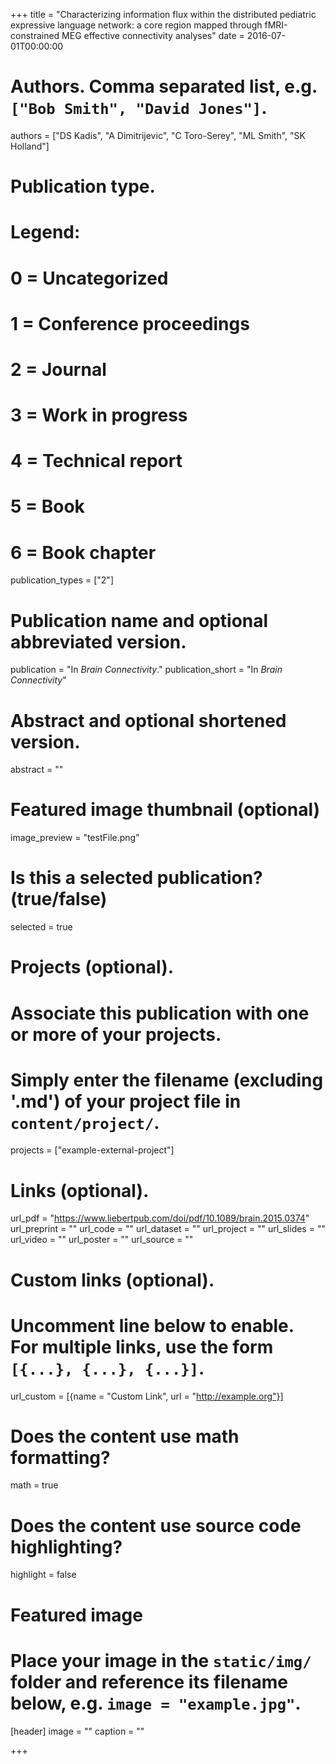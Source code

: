 +++
title = "Characterizing information flux within the distributed pediatric expressive language network: a core region mapped through fMRI-constrained MEG effective connectivity analyses"
date = 2016-07-01T00:00:00

# Authors. Comma separated list, e.g. `["Bob Smith", "David Jones"]`.
authors = ["DS Kadis", "A Dimitrijevic", "C Toro-Serey", "ML Smith", "SK Holland"]

# Publication type.
# Legend:
# 0 = Uncategorized
# 1 = Conference proceedings
# 2 = Journal
# 3 = Work in progress
# 4 = Technical report
# 5 = Book
# 6 = Book chapter
publication_types = ["2"]

# Publication name and optional abbreviated version.
publication = "In *Brain Connectivity*."
publication_short = "In *Brain Connectivity*"

# Abstract and optional shortened version.
abstract = ""

# Featured image thumbnail (optional)
image_preview = "testFile.png"

# Is this a selected publication? (true/false)
selected = true

# Projects (optional).
#   Associate this publication with one or more of your projects.
#   Simply enter the filename (excluding '.md') of your project file in `content/project/`.
projects = ["example-external-project"]

# Links (optional).
url_pdf = "https://www.liebertpub.com/doi/pdf/10.1089/brain.2015.0374"
url_preprint = ""
url_code = ""
url_dataset = ""
url_project = ""
url_slides = ""
url_video = ""
url_poster = ""
url_source = ""

# Custom links (optional).
#   Uncomment line below to enable. For multiple links, use the form `[{...}, {...}, {...}]`.
url_custom = [{name = "Custom Link", url = "http://example.org"}]

# Does the content use math formatting?
math = true

# Does the content use source code highlighting?
highlight = false

# Featured image
# Place your image in the `static/img/` folder and reference its filename below, e.g. `image = "example.jpg"`.
[header]
image = ""
caption = ""

+++

